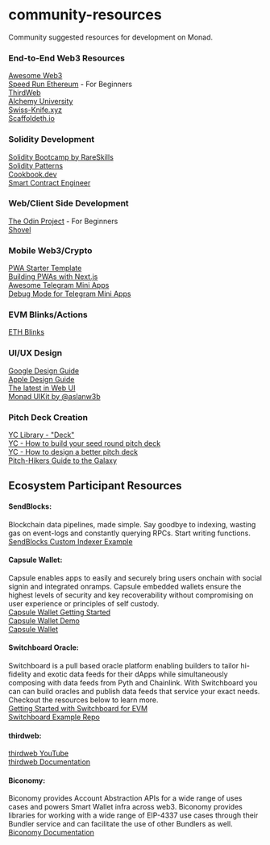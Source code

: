 # community-resources
Community suggested resources for development on Monad.

### End-to-End Web3 Resources
[Awesome Web3](https://github.com/ahmet/awesome-web3)\
[Speed Run Ethereum](https://speedrunethereum.com/) - For Beginners\
[ThirdWeb](https://blog.thirdweb.com/guides/)\
[Alchemy University](https://www.alchemy.com/university)\
[Swiss-Knife.xyz](https://swiss-knife.xyz/)\
[Scaffoldeth.io](https://scaffoldeth.io/)

### Solidity Development
[Solidity Bootcamp by RareSkills](https://www.rareskills.io/solidity-bootcamp)\
[Solidity Patterns](https://fravoll.github.io/solidity-patterns/)\
[Cookbook.dev](cookbook.dev)\
[Smart Contract Engineer](https://www.youtube.com/@smartcontractprogrammer)

### Web/Client Side Development
[The Odin Project](https://www.theodinproject.com/) - For Beginners\
[Shovel](https://indexsupply.com/shovel/docs/)

### Mobile Web3/Crypto
[PWA Starter Template](https://blog.anagram.xyz/modern-crypto-pwa-starter-template/)\
[Building PWAs with Next.js](https://youtu.be/2ipasAxK5H8)\
[Awesome Telegram Mini Apps](https://github.com/telegram-mini-apps-dev/awesome-telegram-mini-apps)\
[Debug Mode for Telegram Mini Apps](https://docs.ton.org/develop/dapps/telegram-apps/testing-apps#debug-mode-for-mini-apps)

### EVM Blinks/Actions
[ETH Blinks](https://github.com/Scannty/eth-blinks)

### UI/UX Design
[Google Design Guide](https://m3.material.io/)\
[Apple Design Guide](https://developer.apple.com/design/human-interface-guidelines)\
[The latest in Web UI](https://www.youtube.com/watch?v=_-6LgEjEyzE)\
[Monad UIKit by @aslanw3b](https://x.com/aslanw3b/status/1834506441840836615)

### Pitch Deck Creation
[YC Library - "Deck"](https://www.ycombinator.com/library/search?query=deck0)\
[YC - How to build your seed round pitch deck](https://www.ycombinator.com/library/2u-how-to-build-your-seed-round-pitch-deck)\
[YC - How to design a better pitch deck](https://www.ycombinator.com/library/4T-how-to-design-a-better-pitch-deck)\
[Pitch-Hikers Guide to the Galaxy](https://ishita7077.substack.com/p/pitch-hikers-guide-to-the-galaxy)

## Ecosystem Participant Resources
#### SendBlocks: 
Blockchain data pipelines, made simple. Say goodbye to indexing, wasting gas on event-logs and constantly querying RPCs. Start writing functions.\
[SendBlocks Custom Indexer Example](https://github.com/sendblocks/custom-indexer-example)
#### Capsule Wallet: 
Capsule enables apps to easily and securely bring users onchain with social signin and integrated onramps. Capsule embedded wallets ensure the highest levels of security and key recoverability without compromising on user experience or principles of self custody.\
[Capsule Wallet Getting Started](https://docs.usecapsule.com/getting-started/initial-setup)\
[Capsule Wallet Demo](http://demo.beta.usecapsule.com/)\
[Capsule Wallet](http://usecapsule.com/)
#### Switchboard Oracle:
Switchboard is a pull based oracle platform enabling builders to tailor hi-fidelity and exotic data feeds for their dApps while simultaneously composing with data feeds from Pyth and Chainlink. With Switchboard you can can build oracles and publish data feeds that service your exact needs. Checkout the resources below to learn more.\
[Getting Started with Switchboard for EVM](https://docs.switchboard.xyz/docs/switchboard/switchboard-on-evm)\
[Switchboard Example Repo](https://github.com/switchboard-xyz/evm-on-demand)
#### thirdweb:
[thirdweb YouTube](https://www.youtube.com/c/thirdweb)\
[thirdweb Documentation](https://portal.thirdweb.com/)
#### Biconomy:
Biconomy provides Account Abstraction APIs for a wide range of uses cases and powers Smart Wallet infra across web3. Biconomy provides libraries for working with a wide range of EIP-4337 use cases through their Bundler service and can facilitate the use of other Bundlers as well.\
[Biconomy Documentation](https://docs.biconomy.io/)
